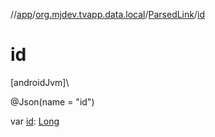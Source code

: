 //[app](../../../index.md)/[org.mjdev.tvapp.data.local](../index.md)/[ParsedLink](index.md)/[id](id.md)

# id

[androidJvm]\

@Json(name = &quot;id&quot;)

var [id](id.md): [Long](https://kotlinlang.org/api/latest/jvm/stdlib/kotlin/-long/index.html)
